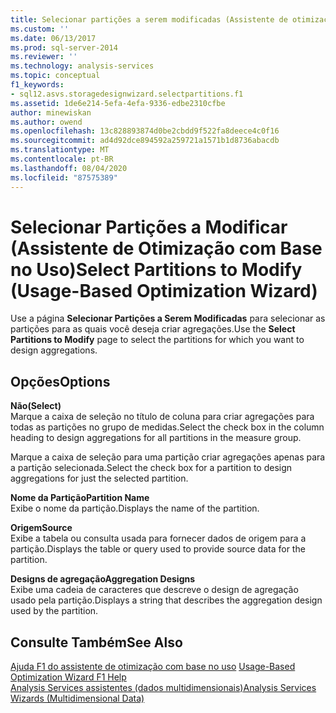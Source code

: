 ```yaml
---
title: Selecionar partições a serem modificadas (Assistente de otimização com base no uso) | Microsoft Docs
ms.custom: ''
ms.date: 06/13/2017
ms.prod: sql-server-2014
ms.reviewer: ''
ms.technology: analysis-services
ms.topic: conceptual
f1_keywords:
- sql12.asvs.storagedesignwizard.selectpartitions.f1
ms.assetid: 1de6e214-5efa-4efa-9336-edbe2310cfbe
author: minewiskan
ms.author: owend
ms.openlocfilehash: 13c828893874d0be2cbdd9f522fa8deece4c0f16
ms.sourcegitcommit: ad4d92dce894592a259721a1571b1d8736abacdb
ms.translationtype: MT
ms.contentlocale: pt-BR
ms.lasthandoff: 08/04/2020
ms.locfileid: "87575389"
---
```

# <a name="select-partitions-to-modify-usage-based-optimization-wizard"></a><span data-ttu-id="0f6de-102">Selecionar Partições a Modificar (Assistente de Otimização com Base no Uso)</span><span class="sxs-lookup"><span data-stu-id="0f6de-102">Select Partitions to Modify (Usage-Based Optimization Wizard)</span></span>
  <span data-ttu-id="0f6de-103">Use a página **Selecionar Partições a Serem Modificadas** para selecionar as partições para as quais você deseja criar agregações.</span><span class="sxs-lookup"><span data-stu-id="0f6de-103">Use the **Select Partitions to Modify** page to select the partitions for which you want to design aggregations.</span></span>  
  
## <a name="options"></a><span data-ttu-id="0f6de-104">Opções</span><span class="sxs-lookup"><span data-stu-id="0f6de-104">Options</span></span>  
 <span data-ttu-id="0f6de-105">**Não**</span><span class="sxs-lookup"><span data-stu-id="0f6de-105">**(Select)**</span></span>  
 <span data-ttu-id="0f6de-106">Marque a caixa de seleção no título de coluna para criar agregações para todas as partições no grupo de medidas.</span><span class="sxs-lookup"><span data-stu-id="0f6de-106">Select the check box in the column heading to design aggregations for all partitions in the measure group.</span></span>  
  
 <span data-ttu-id="0f6de-107">Marque a caixa de seleção para uma partição criar agregações apenas para a partição selecionada.</span><span class="sxs-lookup"><span data-stu-id="0f6de-107">Select the check box for a partition to design aggregations for just the selected partition.</span></span>  
  
 <span data-ttu-id="0f6de-108">**Nome da Partição**</span><span class="sxs-lookup"><span data-stu-id="0f6de-108">**Partition Name**</span></span>  
 <span data-ttu-id="0f6de-109">Exibe o nome da partição.</span><span class="sxs-lookup"><span data-stu-id="0f6de-109">Displays the name of the partition.</span></span>  
  
 <span data-ttu-id="0f6de-110">**Origem**</span><span class="sxs-lookup"><span data-stu-id="0f6de-110">**Source**</span></span>  
 <span data-ttu-id="0f6de-111">Exibe a tabela ou consulta usada para fornecer dados de origem para a partição.</span><span class="sxs-lookup"><span data-stu-id="0f6de-111">Displays the table or query used to provide source data for the partition.</span></span>  
  
 <span data-ttu-id="0f6de-112">**Designs de agregação**</span><span class="sxs-lookup"><span data-stu-id="0f6de-112">**Aggregation Designs**</span></span>  
 <span data-ttu-id="0f6de-113">Exibe uma cadeia de caracteres que descreve o design de agregação usado pela partição.</span><span class="sxs-lookup"><span data-stu-id="0f6de-113">Displays a string that describes the aggregation design used by the partition.</span></span>  
  
## <a name="see-also"></a><span data-ttu-id="0f6de-114">Consulte Também</span><span class="sxs-lookup"><span data-stu-id="0f6de-114">See Also</span></span>  
 <span data-ttu-id="0f6de-115">[Ajuda F1 do assistente de otimização com base no uso](usage-based-optimization-wizard-f1-help.md) </span><span class="sxs-lookup"><span data-stu-id="0f6de-115">[Usage-Based Optimization Wizard F1 Help](usage-based-optimization-wizard-f1-help.md) </span></span>  
 [<span data-ttu-id="0f6de-116">Analysis Services assistentes &#40;dados multidimensionais&#41;</span><span class="sxs-lookup"><span data-stu-id="0f6de-116">Analysis Services Wizards &#40;Multidimensional Data&#41;</span></span>](analysis-services-wizards-multidimensional-data.md)  
  
  
